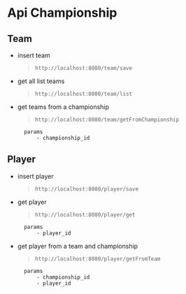 
# Api Championship

## Team
- insert team
 
    > `http://localhost:8080/team/save`


- get all list teams
 
    > `http://localhost:8080/team/list`


- get teams from a championship
 
    > `http://localhost:8080/team/getFromChampionship`

        params
            - championship_id


## Player


- insert player

    >`http://localhost:8080/player/save`
    
            
- get player

    >`http://localhost:8080/player/get`

        params
            - player_id
            

- get player from a team and championship

    >`http://localhost:8080/player/getFromTeam`

        params
            - championship_id
            - player_id